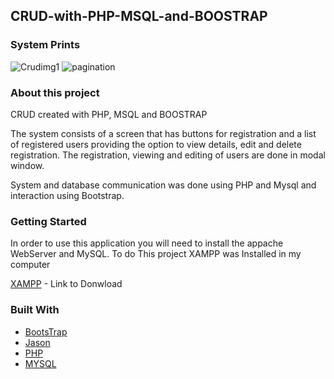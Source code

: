 ## CRUD-with-PHP-MSQL-and-BOOSTRAP

### System Prints
![Crudimg1](https://user-images.githubusercontent.com/32044051/68096347-d8587e00-fe8e-11e9-8274-da78971bafbf.png)
![pagination](https://user-images.githubusercontent.com/32044051/68096357-ed351180-fe8e-11e9-8db8-7d449511b426.png)


### About this project 

CRUD created with PHP, MSQL and BOOSTRAP

The system consists of a screen that has buttons for registration and a list of registered users providing the option to view details, edit and delete registration. The registration, viewing and editing of users are done in modal window.

System and database communication was done using PHP and Mysql and interaction using Bootstrap.

### Getting Started 

In order to use this application you will need to install the appache WebServer and MySQL. To do This project XAMPP was Installed in my computer

[XAMPP](https://www.apachefriends.org/download.html) - Link to Donwload

### Built With

* [BootsTrap](https://stackpath.bootstrapcdn.com/bootstrap/4.1.3/css/bootstrap.min.css)
* [Jason](https://ajax.googleapis.com/ajax/libs/jquery/3.2.1/jquery.min.js)
* [PHP](https://www.php.net/get-involved.php) 
* [MYSQL](https://dev.mysql.com/doc/)



